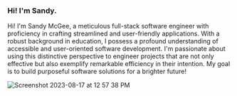 ### Hi! I'm Sandy.
 Hi! I'm Sandy McGee, a meticulous full-stack software engineer with proficiency in crafting streamlined and user-friendly applications. With a robust background in education, I possess a profound understanding of accessible and user-oriented software development. I'm passionate about using this distinctive perspective to engineer projects that are not only effective but also exemplify remarkable efficiency in their intention. My goal is to build purposeful software solutions for a brighter future!


![Screenshot 2023-08-17 at 12 57 38 PM](https://github.com/sandymc97/sandymc97/assets/134447712/162477bf-56a0-46e4-947e-cc40a96102df)
